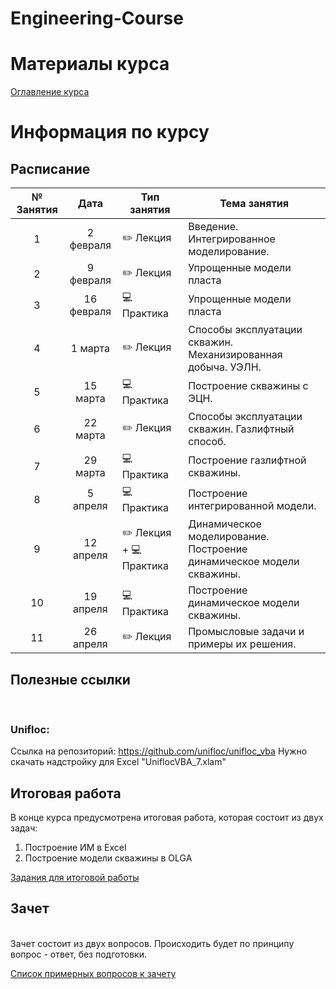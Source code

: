 # Engineering-Course

# Материалы курса

[Оглавление курса](./Оглавление%20курса.md)

# Информация по курсу

## Расписание
| № Занятия |    Дата    | Тип занятия             | Тема занятия |
|:---------:|:----------:| ----------------------- | ------------ |
|     1     | 2 февраля  | ✏️ Лекция               | Введение. Интегрированное моделирование.             |
|     2     | 9 февраля  | ✏️ Лекция               | Упрощенные модели пласта             |
|     3     | 16 февраля | 💻 Практика             | Упрощенные модели пласта             |
|     4     |  1 марта   | ✏️ Лекция               | Способы эксплуатации скважин. Механизированная добыча. УЭЛН.             |
|     5     |  15 марта  | 💻 Практика             | Построение скважины с ЭЦН.             |
|     6     |  22 марта  | ✏️ Лекция               | Способы эксплуатации скважин. Газлифтный способ.             |
|     7     |  29 марта  | 💻 Практика             | Построение газлифтной скважины.             |
|     8     |  5 апреля  | 💻 Практика             | Построение интегрированной модели.             |
|     9     | 12 апреля  | ✏️ Лекция + 💻 Практика | Динамическое моделирование. Построение динамическое модели скважины.             |
|    10     | 19 апреля  | 💻 Практика             | Построение динамическое модели скважины.             |
|    11     | 26 апреля  | ✏️ Лекция               | Промысловые задачи и примеры их решения.             |

## Полезные ссылки
<br>

### Unifloc: <br>

Ссылка на репозиторий: https://github.com/unifloc/unifloc_vba
Нужно скачать надстройку для Excel "UniflocVBA_7.xlam"<br>

## Итоговая работа

В конце курса предусмотрена итоговая работа, которая состоит из двух задач:
1. Построение ИМ в Excel
2. Построение модели скважины в OLGA


[Задания для итоговой работы](/Задания%20для%20итоговой%20работы.md)
<br>
## Зачет
<br>
Зачет состоит из двух вопросов. Происходить будет по принципу вопрос - ответ, без подготовки.<br>

[Список примерных вопросов к зачету](/Список%20примерных%20вопросов%20к%20зачету.md)
